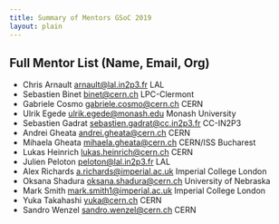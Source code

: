 ```yaml
---
title: Summary of Mentors GSoC 2019
layout: plain
---
```


## Full Mentor List (Name, Email, Org)

* Chris Arnault [arnault@lal.in2p3.fr](mailto:arnault@lal.in2p3.fr) LAL
* Sebastien Binet [binet@cern.ch](mailto:binet@cern.ch) LPC-Clermont
* Gabriele Cosmo [gabriele.cosmo@cern.ch](mailto:gabriele.cosmo@cern.ch) CERN
* Ulrik Egede [ulrik.egede@monash.edu](mailto:ulrik.egede@monash.edu) Monash University
* Sebastien Gadrat [sebastien.gadrat@cc.in2p3.fr](mailto:sebastien.gadrat@cc.in2p3.fr) CC-IN2P3
* Andrei Gheata [andrei.gheata@cern.ch](mailto:andrei.gheata@cern.ch) CERN
* Mihaela Gheata [mihaela.gheata@cern.ch](mailto:mihaela.gheata@cern.ch) CERN/ISS Bucharest
* Lukas Heinrich [lukas.heinrich@cern.ch](mailto:lukas.heinrich@cern.ch) CERN
* Julien Peloton [peloton@lal.in2p3.fr](mailto:peloton@lal.in2p3.fr) LAL
* Alex Richards [a.richards@imperial.ac.uk](mailto:a.richards@imperial.ac.uk) Imperial College London
* Oksana Shadura [oksana.shadura@cern.ch](mailto:oksana.shadura@cern.ch) University of Nebraska
* Mark Smith [mark.smith1@imperial.ac.uk](mailto:mark.smith1@imperial.ac.uk) Imperial College London
* Yuka Takahashi [yuka@cern.ch](mailto:yuka@cern.ch) CERN
* Sandro Wenzel [sandro.wenzel@cern.ch](mailto:sandro.wenzel@cern.ch) CERN
